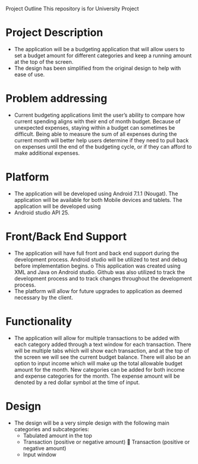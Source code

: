 Project Outline
This repository is for University Project

# Project Description 
  - The application will be a budgeting application that will allow users to set a budget amount for different categories and keep a running amount at the top of the screen.  
  - The design has been simplified from the original design to help with ease of use.

# Problem addressing
 - Current budgeting applications limit the user’s ability to compare how current spending aligns with their end of month budget. Because of unexpected expenses, staying within a budget can sometimes be difficult. Being able to measure the sum of all expenses during the current month will better help users determine if they need to pull back on expenses until the end of the budgeting cycle, or if they can afford to make additional expenses.

# Platform
  - The application will be developed using Android 7.1.1 (Nougat). The application will be available for both Mobile devices and tablets. The application will be developed using 
  - Android studio API 25.

# Front/Back End Support 
  - The application will have full front and back end support during the development process. Android studio will be utilized to test and debug before implementation begins. o This application was created using XML and Java on Android studio. Github was also utilized to track the development process and to track changes throughout the development process.
  - The platform will allow for future upgrades to application as deemed necessary by the client.

# Functionality
  - The application will allow for multiple transactions to be added with each category added through a text window for each transaction. There will be multiple tabs which will show each transaction, and at the top of the screen we will see the current budget balance. There will also be an option to input income which will make up the total allowable budget amount for the month. New categories can be added for both income and expense categories for the month. The expense amount will be denoted by a red dollar symbol at the time of input.

# Design 
  - The design will be a very simple design with the following main categories and subcategories:
    - Tabulated amount in the top 
    - Transaction (positive or negative amount)  Transaction (positive or negative amount)
    - Input window
